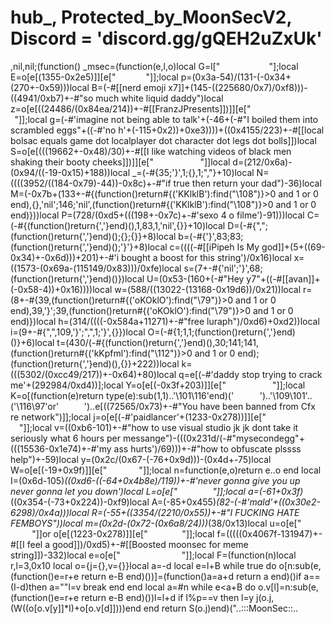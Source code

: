 # hub_, Protected_by_MoonSecV2, Discord = 'discord.gg/gQEH2uZxUk'


,nil,nil;(function() _msec=(function(e,l,o)local G=l["         ​    "];local E=o[e[(1355-0x2e5)]][e["        ​  "]];local p=(0x3a-54)/(131-(-0x34+(270+-0x59)))local B=(-#[[nerd emoji x7]]+(145-((225680/0x7)/0xf8)))-((4941/0xb7)+-#"so much white liquid daddy")local z=o[e[((24486/(0x84ea/214))+-#[[FranzJPresents]])]][e["               "]];local g=(-#'imagine not being able to talk'+(-46+(-#"I boiled them into scrambled eggs"+((-#'no h'+(-115+0x2))+0xe3))))+((0x4155/223)+-#[[local bolsac equals game dot localplayer dot character dot legs dot bolls]])local S=o[e[(((19662+-0x48)/30)+-#[[I like watching videos of black men shaking their booty cheeks]])]][e["    ​            "]]local d=(212/0x6a)-(0x94/((-19-0x15)+188))local _=(-#{35;'}',1;{},1;","}+10)local N=((((3952/((184-0x79)-44))-0x8c)+-#"if true then return your dad")-36)local M=(-0x7b+(133+-#{(function()return#{('KKlklB'):find("\108")}>0 and 1 or 0 end),{},'nil';146;'nil',(function()return#{('KKlklB'):find("\108")}>0 and 1 or 0 end)}))local P=(728/(0xd5+(((198+-0x7c)+-#'sexo 4 o filme')-91)))local C=(-#{(function()return{','}end)(),1,83,1,'nil',{}}+10)local D=(-#{",";(function()return{','}end)();{};{}}+8)local b=(-#{'}',83;83;(function()return{','}end)();'}'}+8)local c=((((-#[[iPipeh Is My god]]+(5+((69-0x34)+-0x6d)))+201)+-#'i bought a boost for this string')/0x16)local x=((1573-(0x69a-(115149/0x83)))/0xfe)local s=(7+-#{'nil';'}',68;(function()return{','}end)()})local U=(0x53-(160+(-#"Hey y7"+((-#[[avan]]+(-0x58-4))+0x16))))local w=(588/((13022-(13168-0x19d6))/0x21))local r=(8+-#{39,(function()return#{('oKOklO'):find("\79")}>0 and 1 or 0 end),39,'}';39,(function()return#{('oKOklO'):find("\79")}>0 and 1 or 0 end)})local h=(314/((((-0x584a+11271)+-#"free luraph")/0xd6)+0xd2))local i=(9+-#{",",109,'}';",",1;'}',{}})local O=(-#{1;1,1;(function()return{','}end)()}+6)local t=(430/(-#{(function()return{','}end)(),30;141;141,(function()return#{('kKpfml'):find("\112")}>0 and 1 or 0 end);(function()return{','}end)(),{}}+222))local k=(((5302/(0xcc49/217))+-0x64)+80)local q=e[(-#'daddy stop trying to crack me'+(292984/0xd4))];local Y=o[e[(-0x3f+203)]][e["​               "]];local K=o[(function(e)return type(e):sub(1,1)..'\101\116'end)('  ​ ​  ​')..'\109\101'..('\116\97'or'      ​ ')..e[((72565/0x73)+-#"You have been banned from Cfx re network")]];local j=o[e[(-#'paidlancer'+(1233-0x278))]][e["      ​        ​ "]];local v=((0xb6-101)+-#"how to use visual studio jk jk dont take it seriously what 6 hours per messange")-(((0x231d/(-#"mysecondegg"+(((15536-0x1e74)+-#'my ass hurts')/69)))+-#"how to obfuscate plssss help")+-59)local y=(0x2c/(0x67-(-76+0x9d)))-(0x4d+-75)local W=o[e[(-19+0x9f)]][e["        "]];local n=function(e,o)return e..o end local I=(0x6d-105)*((0xd6-((-64+0x4b8e)/119))+-#'never gonna give you up never gonna let you down')local L=o[e["   ​  ​       "]];local a=(-61+0x3f)*((0x354-(-73+0x224))-0xf9)local A=(-85+0x455)*(82-(-#'mald'+((0x30e2-6298)/0x4a)))local R=(-55+((3354/(2210/0x55))+-#"I FUCKING HATE FEMBOYS"))local m=(0x2d-(0x72-(0x6a8/24)))*(38/0x13)local u=o[e["          "]]or o[e[(1223-0x278)]][e["          "]];local f=(((((0x4067f-131947)+-#[[I feel a good]])/0xd5)+-#[[Boosted moonsec for meme string]])-332)local e=o[e["       ​        "]];local F=(function(n)local r,l=3,0x10 local o={j={},v={}}local a=-d local e=l+B while true do o[n:sub(e,(function()e=r+e return e-B end)())]=(function()a=a+d return a end)()if a==(I-d)then a=""l=v break end end local a=#n while e<a+B do o.v[l]=n:sub(e,(function()e=r+e return e-B end)())l=l+d if l%p==v then l=y j(o.j,(W((o[o.v[y]]*I)+o[o.v[d]])))end end return S(o.j)end)("..:::MoonSec::..                ​                              ​       ​  ​   ​    ​     ​                                    ​          ​                                                                               ​         ​                  ​                                      ​    ​                                                                  ​                        ​         ​    ​ ​ ​               ​                                 ​                                ​                                  ​                                                     ​ ​                   ​ ​ ​ ​ ​    ​                          ​                        ​                                                                                               ​                                          ​​​ ​ ​ ​                           ​                   ​                          ​                            ​                                  ​                                                ​                  ​  ​                                                                      ​   ​ ​     ​       ​           ​                ​                                                            ​ ​                                                 ​ ​                                ​                                  ​              ​                                                                  ​ ​ ​ ​                            ​                     ​                                                ​           ​      ​                                                                   ​     ​ ​ ​                                                              ​ ​                    ​   ​ ​          ​                                                ​                                                         ​  ​              ​                         ​                          ​           ​  ​ ​                                       ​ ​            ​                                ​                  ​​​ ​            ​                       ​                             ​                                      ​       ​                                   ​                                                              ​ ​   ​                                          ​​        ​                                                           ​                                                           ​                        ​ ​ ​​​    ​                                   ​                                  ​                        ​                                     ​                                 ​                   ​ ​ ​ ​                      ​                       ​            ​                                 ​                                    ​                                                    ​           ​   ​       ​    ​      ​                                                                           ​                            ​                                             ​                   ​  ​ ​     ​ ​  ​​                               ​                                                             ​           ​                                   ​                                               ​    ​           ​                     ​           ​                        ​                               ​                                   ​                                                ​          ​ ​ ​ ​    ​ ​​    ​         ​ ​                ​    ​      ​                                                                    ​       ​                                        ​                       ​     ​ ​  ​​   ​     ​                                      ​                                                                                                                                     ​​​ ​ ​                            ​                          ​          ​                                  ​                                   ​                                               ​         ​ ​ ​   ​ ​                ​                                                                                                                                                                ​ ​ ​     ​                                     ​                                 ​           ​                   ​                                          ​                                                                                        ​           ​        ​           ​                                 ​                                                                                       ​                                                                 ​   ​                                   ​    ​                                           ​                         ​                               ​                                                                                              ​   ​         ​                                                                                         ​ ​ ​                 ​                            ​                                          ​     ​                  ​                                ​                 ​                 ​                                     ​                                        ​   ​                               ​       ​            ​        ​                                                        ​                            ​ ​    ​                                                                            ​ ​ ​               ​                        ​             ​                                                                                           ​                                ​                    ​               ​ ​                                 ​                                                      ​                    ​ ​ ​                                                                  ​                ​                 ​                                                                                                              ​    ​  ​                               ​                                                                                   ​                           ​                                      ​​​ ​   ​    ​                     ​                                  ​                                                 ​                                          ​                                      ​     ​ ​   ​                ​                             ​ ​                                 ​                                 ​            ​                                                             ​ ​ ​   ​       ​                                              ​       ​                                  ​                                                 ​                                       ​​​ ​       ​                      ​    ​                           ​                        ​         ​                                                          ​                              ​    ​ ​ ​ ​           ​                     ​                     ​   ​       ​                    ​                                 ​ ​                                             ​                       ​   ​   ​    ​​                       ​                                         ​                                                      ​                                           ​                        ​ ​ ​ ​    ​                      ​           ​                         ​                                  ​                                     ​                                                   ​           ​   ​       ​           ​                                                 ​       ​                        ​ ​                       ​                                          ​                           ​ ​ ​ ​  ​               ​  ​            ​                                                                                                 ​                                 ​                       ​ ​ ​                  ​         ​                     ​            ​                          ​      ​                                                                                ​            ​ ​​​     ​                                             ​         ​                           ​                     ​         ​                                                                 ​ ​   ​ ​ ​    ​       ​                                          ​            ​         ​ ​   ​ ​ ​      
